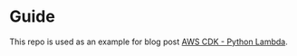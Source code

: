 # Guide
This repo is used as an example for blog post [
AWS CDK - Python Lambda](https://dbnservers.net/cloud/aws-cdk-python-lambda/). 
